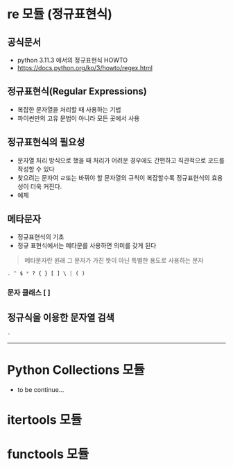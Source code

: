 # re 모듈 (정규표현식)

## 공식문서

- python 3.11.3 에서의 정규표현식 HOWTO
- https://docs.python.org/ko/3/howto/regex.html

## 정규표현식(Regular Expressions)

- 복잡한 문자열을 처리할 때 사용하는 기법
- 파이썬만의 고유 문법이 아니라 모든 곳에서 사용

## 정규표현식의 필요성

- 문자열 처리 방식으로 했을 때 처리가 어려운 경우에도 간편하고 직관적으로 코드를 작성할 수 있다
- 찾으려는 문자여 ㄹ또는 바꿔야 할 문자열의 규칙이 복잡할수록 정규표현식의 효용성이 더욱 커진다.
- 예제<br>

## 메타문자

- 정규표현식의 기초
- 정규 표현식에서는 메타문를 사용하면 의미를 갖게 된다

> 메타문자란 원래 그 문자가 가진 뜻이 아닌 특별한 용도로 사용하는 문자

```python
. ^ $ * ? { } [ ] \ | ( )
```

### 문자 클래스 [ ]

## 정규식을 이용한 문자열 검색

    -

---

# Python Collections 모듈

- to be continue...

# itertools 모듈

# functools 모듈

